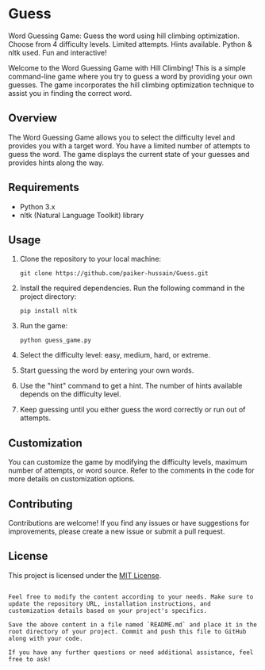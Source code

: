# Guess
Word Guessing Game: Guess the word using hill climbing optimization. Choose from 4 difficulty levels. Limited attempts. Hints available. Python &amp; nltk used. Fun and interactive!

Welcome to the Word Guessing Game with Hill Climbing! This is a simple command-line game where you try to guess a word by providing your own guesses. The game incorporates the hill climbing optimization technique to assist you in finding the correct word.

## Overview

The Word Guessing Game allows you to select the difficulty level and provides you with a target word. You have a limited number of attempts to guess the word. The game displays the current state of your guesses and provides hints along the way.

## Requirements

- Python 3.x
- nltk (Natural Language Toolkit) library

## Usage

1. Clone the repository to your local machine:

   ```shell
   git clone https://github.com/paiker-hussain/Guess.git
   ```

2. Install the required dependencies. Run the following command in the project directory:

   ```shell
   pip install nltk
   ```

3. Run the game:

   ```shell
   python guess_game.py
   ```

4. Select the difficulty level: easy, medium, hard, or extreme.

5. Start guessing the word by entering your own words.

6. Use the "hint" command to get a hint. The number of hints available depends on the difficulty level.

7. Keep guessing until you either guess the word correctly or run out of attempts.

## Customization

You can customize the game by modifying the difficulty levels, maximum number of attempts, or word source. Refer to the comments in the code for more details on customization options.

## Contributing

Contributions are welcome! If you find any issues or have suggestions for improvements, please create a new issue or submit a pull request.

## License

This project is licensed under the [MIT License](LICENSE).

```

Feel free to modify the content according to your needs. Make sure to update the repository URL, installation instructions, and customization details based on your project's specifics.

Save the above content in a file named `README.md` and place it in the root directory of your project. Commit and push this file to GitHub along with your code.

If you have any further questions or need additional assistance, feel free to ask!
